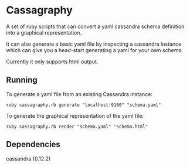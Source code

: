 Cassagraphy
=================

A set of ruby scripts that can convert a yaml cassandra schema definition
into a graphical representation.

It can also generate a basic yaml file by inspecting a cassandra instance which can give you a head-start generating a yaml for your own schema.

Currently it only supports html output.

Running
------------

To generate a yaml file from an existing Cassandra instance:

    ruby cassagraphy.rb generate "localhost:9160" "schema.yaml"

To generate the graphical representation of the yaml file:

    ruby cassagraphy.rb render "schema.yaml" "schema.html"

Dependencies
------------

cassandra (0.12.2)
